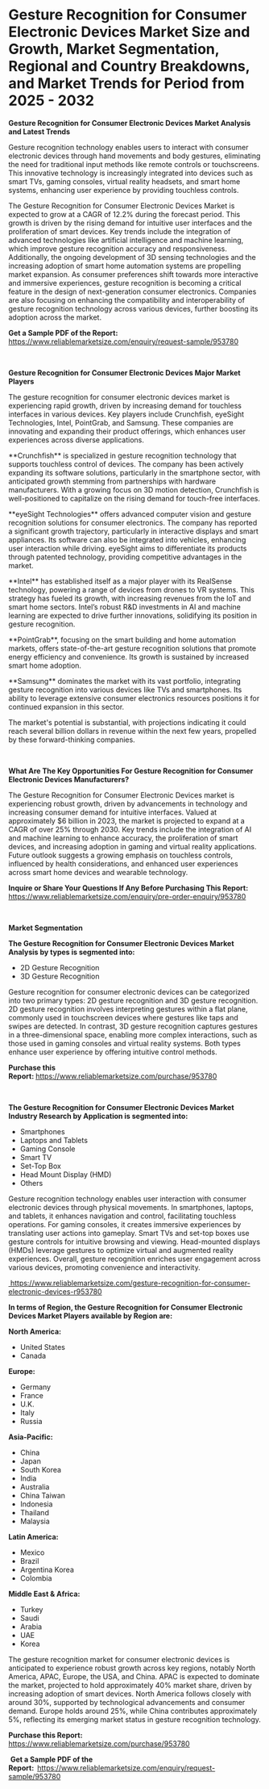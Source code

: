 <p><h1>Gesture Recognition for Consumer Electronic Devices Market Size and Growth, Market Segmentation, Regional and Country Breakdowns, and Market Trends for Period from 2025 -  2032</h1></p><p><strong>Gesture Recognition for Consumer Electronic Devices Market Analysis and Latest Trends</strong></p>
<p><p>Gesture recognition technology enables users to interact with consumer electronic devices through hand movements and body gestures, eliminating the need for traditional input methods like remote controls or touchscreens. This innovative technology is increasingly integrated into devices such as smart TVs, gaming consoles, virtual reality headsets, and smart home systems, enhancing user experience by providing touchless controls.</p><p>The Gesture Recognition for Consumer Electronic Devices Market is expected to grow at a CAGR of 12.2% during the forecast period. This growth is driven by the rising demand for intuitive user interfaces and the proliferation of smart devices. Key trends include the integration of advanced technologies like artificial intelligence and machine learning, which improve gesture recognition accuracy and responsiveness. Additionally, the ongoing development of 3D sensing technologies and the increasing adoption of smart home automation systems are propelling market expansion. As consumer preferences shift towards more interactive and immersive experiences, gesture recognition is becoming a critical feature in the design of next-generation consumer electronics. Companies are also focusing on enhancing the compatibility and interoperability of gesture recognition technology across various devices, further boosting its adoption across the market.</p></p>
<p><strong>Get a Sample PDF of the Report:&nbsp;</strong> <a href="https://www.reliablemarketsize.com/enquiry/request-sample/953780?utm_campaign=2041&utm_medium=2&utm_source=Github&utm_content=ia&utm_term=18042025&utm_id=gesture-recognition-for-consumer-electronic-devices">https://www.reliablemarketsize.com/enquiry/request-sample/953780</a></p>
<p>&nbsp;</p>
<p><strong>Gesture Recognition for Consumer Electronic Devices Major Market Players</strong></p>
<p><p>The gesture recognition for consumer electronic devices market is experiencing rapid growth, driven by increasing demand for touchless interfaces in various devices. Key players include Crunchfish, eyeSight Technologies, Intel, PointGrab, and Samsung. These companies are innovating and expanding their product offerings, which enhances user experiences across diverse applications.</p><p>**Crunchfish** is specialized in gesture recognition technology that supports touchless control of devices. The company has been actively expanding its software solutions, particularly in the smartphone sector, with anticipated growth stemming from partnerships with hardware manufacturers. With a growing focus on 3D motion detection, Crunchfish is well-positioned to capitalize on the rising demand for touch-free interfaces.</p><p>**eyeSight Technologies** offers advanced computer vision and gesture recognition solutions for consumer electronics. The company has reported a significant growth trajectory, particularly in interactive displays and smart appliances. Its software can also be integrated into vehicles, enhancing user interaction while driving. eyeSight aims to differentiate its products through patented technology, providing competitive advantages in the market.</p><p>**Intel** has established itself as a major player with its RealSense technology, powering a range of devices from drones to VR systems. This strategy has fueled its growth, with increasing revenues from the IoT and smart home sectors. Intel’s robust R&D investments in AI and machine learning are expected to drive further innovations, solidifying its position in gesture recognition.</p><p>**PointGrab**, focusing on the smart building and home automation markets, offers state-of-the-art gesture recognition solutions that promote energy efficiency and convenience. Its growth is sustained by increased smart home adoption.</p><p>**Samsung** dominates the market with its vast portfolio, integrating gesture recognition into various devices like TVs and smartphones. Its ability to leverage extensive consumer electronics resources positions it for continued expansion in this sector.</p><p>The market's potential is substantial, with projections indicating it could reach several billion dollars in revenue within the next few years, propelled by these forward-thinking companies.</p></p>
<p>&nbsp;</p>
<p><strong>What Are The Key Opportunities For Gesture Recognition for Consumer Electronic Devices Manufacturers?</strong></p>
<p><p>The Gesture Recognition for Consumer Electronic Devices market is experiencing robust growth, driven by advancements in technology and increasing consumer demand for intuitive interfaces. Valued at approximately $6 billion in 2023, the market is projected to expand at a CAGR of over 25% through 2030. Key trends include the integration of AI and machine learning to enhance accuracy, the proliferation of smart devices, and increasing adoption in gaming and virtual reality applications. Future outlook suggests a growing emphasis on touchless controls, influenced by health considerations, and enhanced user experiences across smart home devices and wearable technology.</p></p>
<p><strong>Inquire or Share Your Questions If Any Before Purchasing This Report:</strong> <a href="https://www.reliablemarketsize.com/enquiry/pre-order-enquiry/953780?utm_campaign=2041&utm_medium=2&utm_source=Github&utm_content=ia&utm_term=18042025&utm_id=gesture-recognition-for-consumer-electronic-devices">https://www.reliablemarketsize.com/enquiry/pre-order-enquiry/953780</a></p>
<p>&nbsp;</p>
<p><strong>Market Segmentation</strong></p>
<p><strong>The Gesture Recognition for Consumer Electronic Devices Market Analysis by types is segmented into:</strong></p>
<p><ul><li>2D Gesture Recognition</li><li>3D Gesture Recognition</li></ul></p>
<p><p>Gesture recognition for consumer electronic devices can be categorized into two primary types: 2D gesture recognition and 3D gesture recognition. 2D gesture recognition involves interpreting gestures within a flat plane, commonly used in touchscreen devices where gestures like taps and swipes are detected. In contrast, 3D gesture recognition captures gestures in a three-dimensional space, enabling more complex interactions, such as those used in gaming consoles and virtual reality systems. Both types enhance user experience by offering intuitive control methods.</p></p>
<p><strong>Purchase this Report:&nbsp;</strong><a href="https://www.reliablemarketsize.com/purchase/953780?utm_campaign=2041&utm_medium=2&utm_source=Github&utm_content=ia&utm_term=18042025&utm_id=gesture-recognition-for-consumer-electronic-devices">https://www.reliablemarketsize.com/purchase/953780</a></p>
<p>&nbsp;</p>
<p><strong>The Gesture Recognition for Consumer Electronic Devices Market Industry Research by Application is segmented into:</strong></p>
<p><ul><li>Smartphones</li><li>Laptops and Tablets</li><li>Gaming Console</li><li>Smart TV</li><li>Set-Top Box</li><li>Head Mount Display (HMD)</li><li>Others</li></ul></p>
<p><p>Gesture recognition technology enables user interaction with consumer electronic devices through physical movements. In smartphones, laptops, and tablets, it enhances navigation and control, facilitating touchless operations. For gaming consoles, it creates immersive experiences by translating user actions into gameplay. Smart TVs and set-top boxes use gesture controls for intuitive browsing and viewing. Head-mounted displays (HMDs) leverage gestures to optimize virtual and augmented reality experiences. Overall, gesture recognition enriches user engagement across various devices, promoting convenience and interactivity.</p></p>
<p><a href="https://www.reliablemarketsize.com/gesture-recognition-for-consumer-electronic-devices-r953780?utm_campaign=2041&utm_medium=2&utm_source=Github&utm_content=ia&utm_term=18042025&utm_id=gesture-recognition-for-consumer-electronic-devices">&nbsp;https://www.reliablemarketsize.com/gesture-recognition-for-consumer-electronic-devices-r953780</a></p>
<p><strong>In terms of Region, the Gesture Recognition for Consumer Electronic Devices Market Players available by Region are:</strong></p>
<p>
    <p> <strong> North America: </strong>
        <ul>
            <li>United States</li>
            <li>Canada</li>
        </ul>
        </p> 
    <p> <strong> Europe: </strong>
        <ul>
            <li>Germany</li>
            <li>France</li>
            <li>U.K.</li>
            <li>Italy</li>
            <li>Russia</li>
        </ul>
        </p> 
    <p> <strong> Asia-Pacific: </strong>
        <ul>
            <li>China</li>
            <li>Japan</li>
            <li>South Korea</li>
            <li>India</li>
            <li>Australia</li>
            <li>China Taiwan</li>
            <li>Indonesia</li>
            <li>Thailand</li>
            <li>Malaysia</li>
        </ul>
        </p> 
    <p> <strong> Latin America: </strong>
        <ul>
            <li>Mexico</li>
            <li>Brazil</li>
            <li>Argentina Korea</li>
            <li>Colombia</li>
        </ul>
        </p> 
    <p> <strong> Middle East & Africa: </strong>
        <ul>
            <li>Turkey</li>
            <li>Saudi</li>
            <li>Arabia</li>
            <li>UAE</li>
            <li>Korea</li>
        </ul>
    </p>
    </p>
<p><p>The gesture recognition market for consumer electronic devices is anticipated to experience robust growth across key regions, notably North America, APAC, Europe, the USA, and China. APAC is expected to dominate the market, projected to hold approximately 40% market share, driven by increasing adoption of smart devices. North America follows closely with around 30%, supported by technological advancements and consumer demand. Europe holds around 25%, while China contributes approximately 5%, reflecting its emerging market status in gesture recognition technology.</p></p>
<p><strong>Purchase this Report: </strong><a href="https://www.reliablemarketsize.com/purchase/953780?utm_campaign=2041&utm_medium=2&utm_source=Github&utm_content=ia&utm_term=18042025&utm_id=gesture-recognition-for-consumer-electronic-devices">https://www.reliablemarketsize.com/purchase/953780</a></p>
<p>&nbsp;<strong>Get a Sample PDF of the Report:&nbsp;&nbsp;</strong><a href="https://www.reliablemarketsize.com/enquiry/request-sample/953780?utm_campaign=2041&utm_medium=2&utm_source=Github&utm_content=ia&utm_term=18042025&utm_id=gesture-recognition-for-consumer-electronic-devices">https://www.reliablemarketsize.com/enquiry/request-sample/953780</a></p>
<p><strong></strong></p>
<p><p></p><p></p><p></p></p>